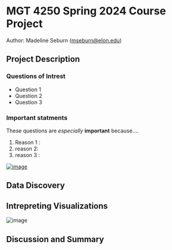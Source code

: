 # MGT 4250 Spring 2024 Course Project 
Author: Madeline Seburn (mseburn@elon.edu)

## Project Description 
### Questions of Intrest
- Question 1
- Question 2
- Question 3
### Important statments 
These questions are *especially* **important** because.... 
1. Reason 1 : 
2. reason 2: 
3. reason 3 : 

[![image](https://github.com/mgseburn/mgt4250spring2024/assets/168772555/b36a06d4-d8bc-4b29-b906-24341f71b5fc)](https://www.elon.edu)


## Data Discovery

## Intrepreting Visualizations
![image](https://github.com/mgseburn/mgt4250spring2024/assets/168772555/ed38f77c-3824-4aba-97b1-5922ab8a124a)

## Discussion and Summary 

